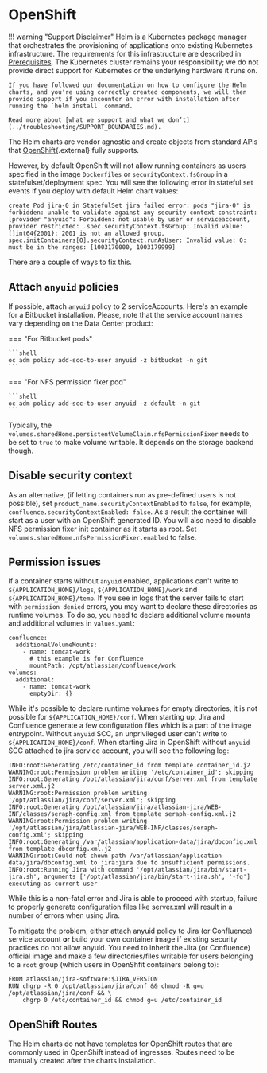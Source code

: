 # OpenShift

!!! warning "Support Disclaimer"
    Helm is a Kubernetes package manager that orchestrates the provisioning of applications onto existing Kubernetes infrastructure. The requirements for this infrastructure are described in [Prerequisites](../userguide/PREREQUISITES.md). The Kubernetes cluster remains your responsibility; we do not provide direct support for Kubernetes or the underlying hardware it runs on.

    If you have followed our documentation on how to configure the Helm charts, and you're using correctly created components, we will then provide support if you encounter an error with installation after running the `helm install` command.

    Read more about [what we support and what we don’t](../troubleshooting/SUPPORT_BOUNDARIES.md).

The Helm charts are vendor agnostic and create objects from standard APIs that [OpenShift](https://www.openshift.com/){.external} fully supports.

However, by default OpenShift will not allow running containers as users specified in the image `Dockerfiles`
or `securityContext.fsGroup` in a statefulset/deployment spec. You will see the following error in stateful set events if you deploy with default Helm chart values:

```
create Pod jira-0 in StatefulSet jira failed error: pods "jira-0" is forbidden: unable to validate against any security context constraint: [provider "anyuid": Forbidden: not usable by user or serviceaccount, provider restricted: .spec.securityContext.fsGroup: Invalid value: []int64{2001}: 2001 is not an allowed group, spec.initContainers[0].securityContext.runAsUser: Invalid value: 0: must be in the ranges: [1003170000, 1003179999]
```

There are a couple of ways to fix this.

## Attach `anyuid` policies
If possible, attach `anyuid` policy to 2 serviceAccounts. Here's an example for a Bitbucket installation.
Please, note that the service account names vary depending on the Data Center product:

=== "For Bitbucket pods"

    ```shell
    oc adm policy add-scc-to-user anyuid -z bitbucket -n git
    ```

=== "For NFS permission fixer pod"

    ```shell
    oc adm policy add-scc-to-user anyuid -z default -n git
    ```

Typically, the `volumes.sharedHome.persistentVolumeClaim.nfsPermissionFixer` needs to be set to `true` to make volume writable.
It depends on the storage backend though.

## Disable security context

As an alternative, (if letting containers run as pre-defined users is not possible), set `product_name.securityContextEnabled` to `false`, for example, `confluence.securityContextEnabled: false`.
As a result the container will start as a user with an OpenShift generated ID.
You will also need to disable NFS permission fixer init container as it starts as root. Set `volumes.sharedHome.nfsPermissionFixer.enabled` to false.

## Permission issues

If a container starts without `anyuid` enabled, applications can't write to `${APPLICATION_HOME}/logs`, `${APPLICATION_HOME}/work` and `${APPLICATION_HOME}/temp`.
If you see in logs that the server fails to start with `permission denied` errors, you may want to declare these directories as runtime volumes. To do so, you need to declare additional volume mounts and additional volumes in `values.yaml`:

```
confluence:
  additionalVolumeMounts:
    - name: tomcat-work
      # this example is for Confluence
      mountPath: /opt/atlassian/confluence/work
volumes:
  additional:
    - name: tomcat-work
      emptyDir: {}
```

While it's possible to declare runtime volumes for empty directories, it is not possible for `${APPLICATION_HOME}/conf`. When starting up, Jira and Confluence generate a few configuration files which is a part of the image entrypoint. Without `anyuid` SCC, an unprivileged user can't write to `${APPLICATION_HOME}/conf`. When starting Jira in OpenShift without `anyuid` SCC attached to jira service account, you will see the following log:

```
INFO:root:Generating /etc/container_id from template container_id.j2
WARNING:root:Permission problem writing '/etc/container_id'; skipping
INFO:root:Generating /opt/atlassian/jira/conf/server.xml from template server.xml.j2
WARNING:root:Permission problem writing '/opt/atlassian/jira/conf/server.xml'; skipping
INFO:root:Generating /opt/atlassian/jira/atlassian-jira/WEB-INF/classes/seraph-config.xml from template seraph-config.xml.j2
WARNING:root:Permission problem writing '/opt/atlassian/jira/atlassian-jira/WEB-INF/classes/seraph-config.xml'; skipping
INFO:root:Generating /var/atlassian/application-data/jira/dbconfig.xml from template dbconfig.xml.j2
WARNING:root:Could not chown path /var/atlassian/application-data/jira/dbconfig.xml to jira:jira due to insufficient permissions.
INFO:root:Running Jira with command '/opt/atlassian/jira/bin/start-jira.sh', arguments ['/opt/atlassian/jira/bin/start-jira.sh', '-fg']
executing as current user
```

While this is a non-fatal error and Jira is able to proceed with startup, failure to properly generate configuration files like server.xml will result in a number of errors when using Jira.

To mitigate the problem, either attach anyuid policy to Jira (or Confluence) service account **or** build your own container image if existing security practices do not allow anyuid. You need to inherit the Jira (or Confluence) official image and make a few directories/files writable for users belonging to a `root` group (which users in OpenShfit containers belong to):

```
FROM atlassian/jira-software:$JIRA_VERSION
RUN chgrp -R 0 /opt/atlassian/jira/conf && chmod -R g=u /opt/atlassian/jira/conf && \
    chgrp 0 /etc/container_id && chmod g=u /etc/container_id
```

## OpenShift Routes

The Helm charts do not have templates for OpenShift routes that are commonly used in OpenShift instead of ingresses.
Routes need to be manually created after the charts installation.

